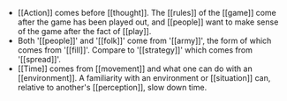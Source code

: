 - [[Action]] comes before [[thought]]. The [[rules]] of the [[game]] come after the game has been played out, and [[people]] want to make sense of the game after the fact of [[play]].
- Both '[[people]]' and '[[folk]]' come from '[[army]]', the form of which comes from '[[fill]]'. Compare to '[[strategy]]' which comes from '[[spread]]'.
- [[Time]] comes from [[movement]] and what one can do with an [[environment]]. A familiarity with an environment or [[situation]] can, relative to another's [[perception]], slow down time.